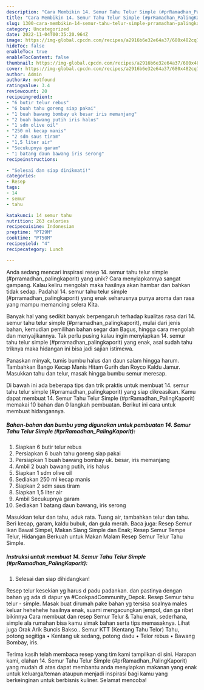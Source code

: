 ```yaml
---
description: "Cara Membikin 14. Semur Tahu Telur Simple (#prRamadhan_PalingKaporit) yang Bisa Manjain Lidah"
title: "Cara Membikin 14. Semur Tahu Telur Simple (#prRamadhan_PalingKaporit) yang Bisa Manjain Lidah"
slug: 1300-cara-membikin-14-semur-tahu-telur-simple-prramadhan-palingkaporit-yang-bisa-manjain-lidah
category: Uncategorized
date: 2022-11-04T00:35:20.964Z
image: https://img-global.cpcdn.com/recipes/a2916b6e32e64a37/680x482cq70/14-semur-tahu-telur-simple-prramadhan_palingkaporit-foto-resep-utama.jpg
hideToc: false
enableToc: true
enableTocContent: false
thumbnail: https://img-global.cpcdn.com/recipes/a2916b6e32e64a37/680x482cq70/14-semur-tahu-telur-simple-prramadhan_palingkaporit-foto-resep-utama.jpg
cover: https://img-global.cpcdn.com/recipes/a2916b6e32e64a37/680x482cq70/14-semur-tahu-telur-simple-prramadhan_palingkaporit-foto-resep-utama.jpg
author: Admin
authorAv: notfound
ratingvalue: 3.4
reviewcount: 20
recipeingredient:
- "6 butir telur rebus"
- "6 buah tahu goreng siap pakai"
- "1 buah bawang bombay uk besar iris memanjang"
- "2 buah bawang putih iris halus"
- "1 sdm olive oil"
- "250 ml kecap manis"
- "2 sdm saus tiram"
- "1,5 liter air"
- "Secukupnya garam"
- "1 batang daun bawang iris serong"
recipeinstructions:

- "Selesai dan siap dinikmati!"
categories:
- Resep
tags:
- 14
- semur
- tahu

katakunci: 14 semur tahu 
nutrition: 263 calories
recipecuisine: Indonesian
preptime: "PT29M"
cooktime: "PT50M"
recipeyield: "4"
recipecategory: Lunch

---
```





Anda sedang mencari inspirasi resep 14. semur tahu telur simple (#prramadhan_palingkaporit) yang unik? Cara menyiapkannya sangat gampang. Kalau keliru mengolah maka hasilnya akan hambar dan bahkan tidak sedap. Padahal 14. semur tahu telur simple (#prramadhan_palingkaporit) yang enak seharusnya punya aroma dan rasa yang mampu memancing selera Kita.





Banyak hal yang sedikit banyak berpengaruh terhadap kualitas rasa dari 14. semur tahu telur simple (#prramadhan_palingkaporit), mulai dari jenis bahan, kemudian pemilihan bahan segar dan Bagus, hingga cara mengolah dan menyajikannya. Tak perlu pusing kalau ingin menyiapkan 14. semur tahu telur simple (#prramadhan_palingkaporit) yang enak,      asal sudah tahu triknya maka hidangan ini bisa jadi sajian istimewa.














Panaskan minyak, tumis bumbu halus dan daun salam hingga harum. Tambahkan Bango Kecap Manis Hitam Gurih dan Royco Kaldu Jamur. Masukkan tahu dan telur, masak hingga bumbu semur meresap.






Di bawah ini ada beberapa tips dan trik praktis untuk membuat 14. semur tahu telur simple (#prramadhan_palingkaporit) yang siap dikreasikan. Kamu dapat membuat 14. Semur Tahu Telur Simple (#prRamadhan_PalingKaporit) memakai 10 bahan dan 0 langkah pembuatan. Berikut ini cara untuk membuat hidangannya.

<!--inarticleads1-->

##### Bahan-bahan dan bumbu yang digunakan untuk pembuatan 14. Semur Tahu Telur Simple (#prRamadhan_PalingKaporit):

1. Siapkan 6 butir telur rebus
1. Persiapkan 6 buah tahu goreng siap pakai
1. Persiapkan 1 buah bawang bombay uk. besar, iris memanjang
1. Ambil 2 buah bawang putih, iris halus
1. Siapkan 1 sdm olive oil
1. Sediakan 250 ml kecap manis
1. Siapkan 2 sdm saus tiram
1. Siapkan 1,5 liter air
1. Ambil Secukupnya garam
1. Sediakan 1 batang daun bawang, iris serong


Masukkan telur dan tahu, aduk rata. Tuang air, tambahkan telur dan tahu. Beri kecap, garam, kaldu bubuk, dan gula merah. Baca juga: Resep Semur Ikan Bawal Simpel, Makan Siang Simple dan Enak; Resep Semur Tempe Telur, Hidangan Berkuah untuk Makan Malam Resep Semur Telur Tahu Simple. 

<!--inarticleads2-->

##### Instruksi untuk membuat 14. Semur Tahu Telur Simple (#prRamadhan_PalingKaporit):


1. Selesai dan siap dihidangkan!

Resep telur kesekian yg harus d padu padankan. dan pastinya dengan bahan yg ada di dapur ya #CookpadCommunity_Depok. Resep Semur tahu telur - simple. Masak buat dirumah pake bahan yg tersisa soalnya males keluar hehehehe hasilnya enak, suami mengacungkan jempol, dan ga ribet bikinnya Cara membuat dan resep Semur Telur &amp; Tahu enak, sederhana, simple ala rumahan bisa kamu simak bahan serta tips memasaknya. Lihat juga Orak Arik Buncis Bakso.. Semur KTT (Kentang Tahu Telor) Tahu, potong segitiga • Kentang uk sedang, potong dadu • Telor rebus • Bawang Bombay, iris. 

Terima kasih telah membaca resep yang tim kami tampilkan di sini. Harapan kami, olahan 14. Semur Tahu Telur Simple (#prRamadhan_PalingKaporit) yang mudah di atas dapat membantu anda menyiapkan makanan yang enak untuk keluarga/teman ataupun menjadi inspirasi bagi kamu yang berkeinginan untuk berbisnis kuliner. Selamat mencoba!
